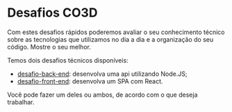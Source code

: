 # Desafios CO3D

Com estes desafios rápidos poderemos avaliar o seu conhecimento técnico sobre as tecnologias que utilizamos no dia a dia e a organização do seu código. Mostre o seu melhor.

Temos dois desafios técnicos disponíveis:

- [desafio-back-end](desafio-back-end): desenvolva uma api utilizando Node.JS;
- [desafio-front-end](desafio-front-end): desenvolva um SPA com React.

Você pode fazer um deles ou ambos, de acordo com o que deseja trabalhar.
